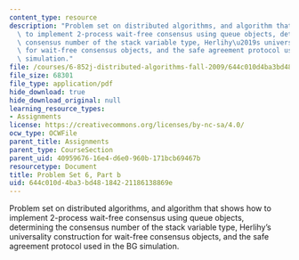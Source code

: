 ```yaml
---
content_type: resource
description: "Problem set on distributed algorithms, and algorithm that shows how\
  \ to implement 2-process wait-free consensus using queue objects, determining the\
  \ consensus number of the stack variable type, Herlihy\u2019s universality construction\
  \ for wait-free consensus objects, and the safe agreement protocol used in the BG\
  \ simulation."
file: /courses/6-852j-distributed-algorithms-fall-2009/644c010d4ba3bd48184221186138869e_MIT6_852JF09_pset6b.pdf
file_size: 68301
file_type: application/pdf
hide_download: true
hide_download_original: null
learning_resource_types:
- Assignments
license: https://creativecommons.org/licenses/by-nc-sa/4.0/
ocw_type: OCWFile
parent_title: Assignments
parent_type: CourseSection
parent_uid: 40959676-16e4-d6e0-960b-171bcb69467b
resourcetype: Document
title: Problem Set 6, Part b
uid: 644c010d-4ba3-bd48-1842-21186138869e
---
```

Problem set on distributed algorithms, and algorithm that shows how to implement 2-process wait-free consensus using queue objects, determining the consensus number of the stack variable type, Herlihy’s universality construction for wait-free consensus objects, and the safe agreement protocol used in the BG simulation.